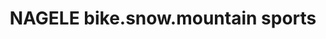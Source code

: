---
title: "NAGELE bike.snow.mountain sports"
url: /bichlbach/nagele-bike-snow-mountain-sports/
shop: Fahrrad
---